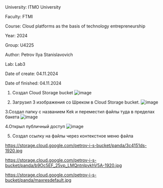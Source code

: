 University: ITMO University

Faculty: FTMI

Course: Cloud platforms as the basis of technology entrepreneurship

Year: 2024

Group: U4225

Author: Petrov Ilya Stanislavovich

Lab: Lab3

Date of create: 04.11.2024

Date of finished: 04.11.2024

1. Создал Cloud Storage bucket
![image](https://github.com/user-attachments/assets/1c11b1d6-a46c-428d-9a7a-aa3ce6a19d55)

2. Загрузил 3 изображения со Шреком в Cloud Storage bucket.
   ![image](https://github.com/user-attachments/assets/71f7b2e7-7bd3-4c20-8c6c-10688c3db00d)

3.Создал папку с названием Kek и переместил файлы туда в пределах бакета
![image](https://github.com/user-attachments/assets/03eff47f-75a6-455c-884b-0ed3318b1566)

4.Открыл публичный доступ
![image](https://github.com/user-attachments/assets/27647b0a-b65d-4320-966b-e78baf05ef20)

5. Создал ссылку на файлы через контекстное меню файла

https://storage.cloud.google.com/petrov-i-s-bucket/panda/3c4151ds-1920.jpg

https://storage.cloud.google.com/petrov-i-s-bucket/panda/b9Oc5EF_25vp_LMQntnlpvkhV5A-1920.jpg

https://storage.cloud.google.com/petrov-i-s-bucket/panda/maxresdefault.jpg
